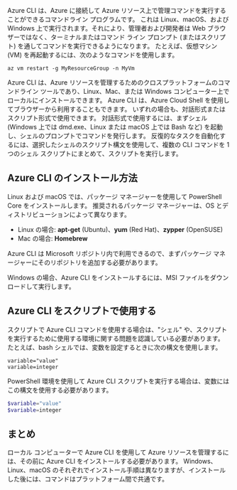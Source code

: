 Azure CLI は、Azure に接続して Azure リソース上で管理コマンドを実行することができるコマンドライン プログラムです。 これは Linux、macOS、および Windows 上で実行されます。それにより、管理者および開発者は Web ブラウザーではなく、ターミナルまたはコマンド ライン プロンプト (またはスクリプト) を通してコマンドを実行できるようになります。 たとえば、仮想マシン (VM) を再起動するには、次のようなコマンドを使用します。

 ```azurecli
 az vm restart -g MyResourceGroup -n MyVm
 ```

Azure CLI は、Azure リソースを管理するためのクロスプラットフォームのコマンドライン ツールであり、Linux、Mac、または Windows コンピューター上でローカルにインストールできます。 Azure CLI は、Azure Cloud Shell を使用してブラウザーから利用することもできます。 いずれの場合も、対話形式またはスクリプト形式で使用できます。 対話形式で使用するには、まずシェル (Windows 上では dmd.exe、Linux または macOS 上では Bash など) を起動し、シェルのプロンプトでコマンドを発行します。 反復的なタスクを自動化するには、選択したシェルのスクリプト構文を使用して、複数の CLI コマンドを 1 つのシェル スクリプトにまとめて、スクリプトを実行します。

## <a name="how-to-install-azure-cli"></a>Azure CLI のインストール方法

Linux および macOS では、パッケージ マネージャーを使用して PowerShell Core をインストールします。 推奨されるパッケージ マネージャーは、OS とディストリビューションによって異なります。
- Linux の場合: **apt-get** (Ubuntu)、**yum** (Red Hat)、**zypper** (OpenSUSE)
- Mac の場合: **Homebrew**

Azure CLI は Microsoft リポジトリ内で利用できるので、まずパッケージ マネージャーにそのリポジトリを追加する必要があります。

Windows の場合、Azure CLI をインストールするには、MSI ファイルをダウンロードして実行します。

## <a name="using-the-azure-cli-in-scripts"></a>Azure CLI をスクリプトで使用する

スクリプトで Azure CLI コマンドを使用する場合は、"シェル" や、スクリプトを実行するために使用する環境に関する問題を認識している必要があります。 たとえば、bash シェルでは、変数を設定するときに次の構文を使用します。

 ```azurecli
 variable="value"
 variable=integer
 ```

PowerShell 環境を使用して Azure CLI スクリプトを実行する場合は、変数にはこの構文を使用する必要があります。

 ```powershell
 $variable="value"
 $variable=integer
 ```

## <a name="summary"></a>まとめ

ローカル コンピューターで Azure CLI を使用して Azure リソースを管理するには、その前に Azure CLI をインストールする必要があります。 Windows、Linux、macOS のそれぞれでインストール手順は異なりますが、インストールした後には、コマンドはプラットフォーム間で共通です。 
